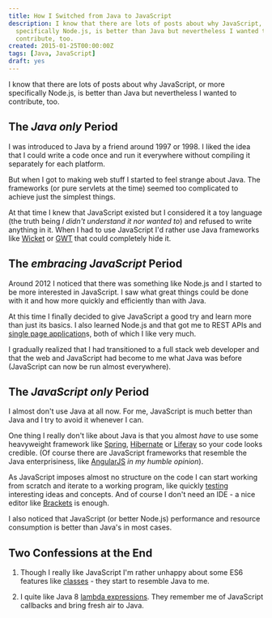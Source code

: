 ```yaml
---
title: How I Switched from Java to JavaScript
description: I know that there are lots of posts about why JavaScript, or more
  specifically Node.js, is better than Java but nevertheless I wanted to
  contribute, too.
created: 2015-01-25T00:00:00Z
tags: [Java, JavaScript]
draft: yes
---
```


I know that there are lots of posts about why JavaScript, or more specifically
Node.js, is better than Java but nevertheless I wanted to contribute, too.

## The *Java only* Period

I was introduced to Java by a friend around 1997 or 1998. I liked the idea that
I could write a code once and run it everywhere without compiling it separately
for each platform.

But when I got to making web stuff I started to feel strange about Java. The
frameworks (or pure servlets at the time) seemed too complicated to achieve
just the simplest things.

At that time I knew that JavaScript existed but I considered it a toy language
(the truth being *I didn't understand it nor wanted to*) and refused to write
anything in it. When I had to use JavaScript I'd rather use Java frameworks like
[Wicket](https://wicket.apache.org/) or [GWT](http://www.gwtproject.org/)
that could completely hide it.

## The *embracing JavaScript* Period

Around 2012 I noticed that there was something like Node.js and I started to be
more interested in JavaScript. I saw what great things could be done with it
and how more quickly and efficiently than with Java.

At this time I finally decided to give JavaScript a good try and learn more than
just its basics. I also learned Node.js and that got me to REST APIs and
[single page application](http://en.wikipedia.org/wiki/Single-page_application)s,
both of which I like very much.

I gradually realized that I had transitioned to a full stack web developer and
that the web and JavaScript had become to me what Java was before (JavaScript
can now be run almost everywhere).

## The *JavaScript only* Period

I almost don't use Java at all now. For me, JavaScript is much better than Java
and I try to avoid it whenever I can.

One thing I really don't like about Java is that you almost *have* to use some
heavyweight framework like [Spring](http://spring.io/),
[Hibernate](http://hibernate.org/) or [Liferay](http://www.liferay.com/) so your
code looks credible. (Of course there are JavaScript frameworks that resemble
the Java enterprisiness, like [AngularJS](https://angularjs.org/) *in my humble
opinion*).

As JavaScript imposes almost no structure on the code I can start working from
scratch and iterate to a working program, like quickly
[testing](/building-an-event-store-in-node-js.html) interesting ideas and concepts.
And of course I don't need an IDE - a nice editor like
[Brackets](http://brackets.io/) is enough.

I also noticed that JavaScript (or better Node.js) performance and resource
consumption is better than Java's in most cases.

## Two Confessions at the End

1. Though I really like JavaScript I'm rather unhappy about some ES6 features
like [classes](https://github.com/lukehoban/es6features#classes) - they start to
resemble Java to me.

2. I quite like Java 8
[lambda expressions](http://docs.oracle.com/javase/tutorial/java/javaOO/lambdaexpressions.html).
They remember me of JavaScript callbacks and bring fresh air to Java.
